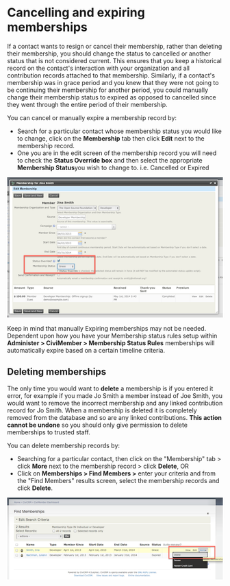 Cancelling and expiring memberships
===================================

If a contact wants to resign or cancel their membership, rather than
deleting their membership, you should change the status to cancelled or
another status that is not considered current. This ensures that you
keep a historical record on the contact's interaction with your
organization and all contribution records attached to that membership.
Similarly, if a contact's membership was in grace period and you knew
that they were not going to be continuing their membership for another
period, you could manually change their membership status to expired as
opposed to cancelled since they went through the entire period of their
membership.

You can cancel or manually expire a membership record by:

-   Search for a particular contact whose membership status you would
    like to change, click on the **Membership** tab then click
    **Edit** next to the membership record.
-   One you are in the edit screen of the membership record you will
    need to check the **Status Override box** and then select the
    appropriate **Membership Status**you wish to change to. i.e.
    Cancelled or Expired

![](/images/z_sprint14_Membership_Status_Override_8.png)

Keep in mind that manually Expiring memberships may not be needed.
Dependent upon how you have your Membership status rules setup within
**Administer > CiviMember > Membership Status Rules** memberships will
automatically expire based on a certain timeline criteria.

Deleting memberships
---------------------

The only time you would want to **delete** a membership is if you
entered it error, for example if you made Jo Smith a member instead of
Joe Smith, you would want to remove the incorrect membership and any
linked contribution record for Jo Smith. When a membership is deleted
it is completely removed from the database and so are any linked
contributions.  **This action cannot be undone** so you should only give
permission to delete memberships to trusted staff. 

You can delete membership records by:

-   Searching for a particular contact, then click on the "Membership"
    tab > click **More** next to the membership record > click
    **Delete**, OR
-   Click on **Memberships > Find Members >** enter your criteria and
    from the "Find Members" results screen, select the membership
    records and click **Delete**.

![](/images/z_sprint14_Deleting%20memberships.png)
